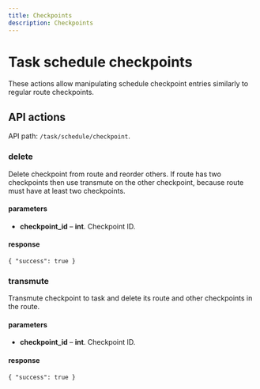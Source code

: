 ```yaml
---
title: Checkpoints
description: Checkpoints
---
```


# Task schedule checkpoints

These actions allow manipulating schedule checkpoint entries similarly to regular route checkpoints.

## API actions

API path: `/task/schedule/checkpoint`.


### delete

Delete checkpoint from route and reorder others. 
If route has two checkpoints then use transmute on the other checkpoint, because route must have
at least two checkpoints.

#### parameters

* **checkpoint_id** – **int**. Checkpoint ID.

#### response

```json5
{ "success": true }
```

### transmute

Transmute checkpoint to task and delete its route and other checkpoints in the route.

#### parameters

* **checkpoint_id** – **int**. Checkpoint ID.

#### response

```json5
{ "success": true }
```
